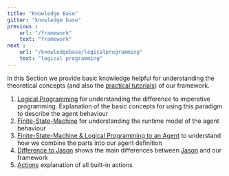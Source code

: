```yaml
---
title: "Knowledge Base"
gitter: "knowledge base"
previous :
    url: "/framework"
    text: "framework"
next :
    url: "/knowledgebase/logicalprogramming"
    text: "logical programming"
---
```


In this Section we provide basic knowledge helpful for understanding the theoretical concepts (and also the [practical tutorials](/tutorials)) of our framework.

1. [Logical Programming](logicalprogramming) for understanding the difference to imperative programming. Explanation of the basic concepts for using this paradigm to describe the agent behaviour
2. [Finite-State-Machine](finitestatemachine) for understanding the runtime model of the agent behaviour
3. [Finite-State-Machine & Logical Programming to an Agent](agent) to understand how we combine the parts into our agent definition
4. [Difference to Jason](differencetojason) shows the main differences between [Jason](http://jason.sourceforge.net) and our framework
5. [Actions](actions) explanation of all built-in actions
